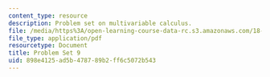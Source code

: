 ```yaml
---
content_type: resource
description: Problem set on multivariable calculus.
file: /media/https%3A/open-learning-course-data-rc.s3.amazonaws.com/18-02-multivariable-calculus-fall-2007/898e4125ad5b478789b2ff6c5072b543_ps9.pdf
file_type: application/pdf
resourcetype: Document
title: Problem Set 9
uid: 898e4125-ad5b-4787-89b2-ff6c5072b543
---
```

